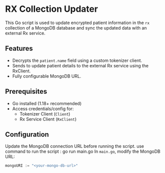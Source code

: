 # RX Collection Updater

This Go script is used to update encrypted patient information in the `rx` collection of a MongoDB database and sync the updated data with an external Rx service.

## Features

- Decrypts the `patient.name` field using a custom tokenizer client.
- Sends to update patient details to the external Rx service using the RxClient.
- Fully configurable MongoDB URL.

## Prerequisites

- Go installed (1.18+ recommended)
- Access credentials/config for:
  - Tokenizer Client (`Client`)
  - Rx Service Client (`RxClient`)

## Configuration

Update the MongoDB connection URL before running the script.
use command to run the script : go run main.go 
In `main.go`, modify the MongoDB URL:
```go
mongoURI := "<your-mongo-db-url>"
